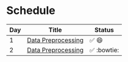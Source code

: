 # Schedule
Day | Title  | Status
------------ |  ------------- | -------------
1 |[Data Preprocessing](https://github.com/obarbier/100DaysofMLCoding/tree/master/day1_2) | :white_check_mark: :smile:
2 |[Data Preprocessing](https://github.com/obarbier/100DaysofMLCoding/tree/master/day1_2) | :white_check_mark: :bowtie:
